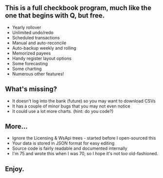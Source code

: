 ## This is a full checkbook program, much like the one that begins with Q, but free.
- Yearly rollover
- Unlimited undo/redo
- Scheduled transactions
- Manual and auto-reconcile
- Auto-backup weekly and rolling
- Memorized payees
- Handy register layout options
- Some forecasting
- Some charting
- Numerous other features!
## What's missing?
- It doesn't log into the bank (future) so you may want to download CSVs
- It has a couple of minor bugs that you may not even notice
- It could use a lot more charts. (hint: do you code?)
## More...
- Ignore the Licensing & WsApi trees - started before I open-sourced this
- Your data is stored in JSON format for easy editing
- Source code is fairly readable and documented internally
- I'm 75 and wrote this when I was 70, so I hope it's not too old-fashioned.
## Enjoy.
